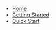 <!-- docs/_sidebar.md -->

* [Home](/)
* [Getting Started](getting-started)
* [Quick Start](quick-start)